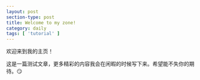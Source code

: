 ```yaml
---
layout: post
section-type: post
title: Welcome to my zone!
category: daily
tags: [ 'tutorial' ]
---
```


欢迎来到我的主页！ 

这是一篇测试文章，更多精彩的内容我会在闲暇的时候写下来。希望能不失你的期待。:smirk:
